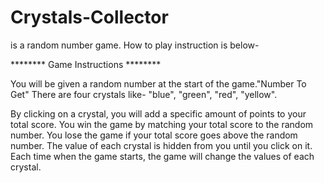 # Crystals-Collector
 is a random number game.
 How to play instruction is below-

******** Game Instructions ********
		
		
You will be given a random number at the start of the game.<span>"Number To Get"
There are four crystals like- "blue", "green", "red", "yellow".
			
By clicking on a crystal, you will add a specific amount of points to your total score.
You win the game by matching your total score to the random number.
You lose the game if your total score goes above the random number.
The value of each crystal is hidden from you until you click on it.
Each time when the game starts, the game will change the values of each crystal.